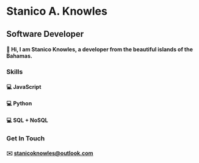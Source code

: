 # Stanico A. Knowles
## Software Developer

#### :palm_tree: Hi, I am Stanico Knowles, a developer from the beautiful islands of the Bahamas.

### Skills

#### :computer: JavaScript
#### :computer: Python
#### :computer: SQL + NoSQL

### Get In Touch 

#### :envelope: stanicoknowles@outlook.com
